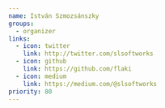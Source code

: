 ```yaml
---
name: István Szmozsánszky
groups:
  - organizer
links:
  - icon: twitter
    link: http://twitter.com/slsoftworks
  - icon: github
    link: https://github.com/flaki
  - icon: medium
    link: https://medium.com/@slsoftworks
priority: 80
---
```

